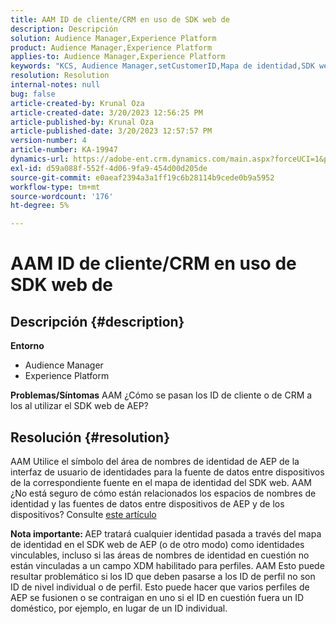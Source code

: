 ```yaml
---
title: AAM ID de cliente/CRM en uso de SDK web de
description: Descripción
solution: Audience Manager,Experience Platform
product: Audience Manager,Experience Platform
applies-to: Audience Manager,Experience Platform
keywords: "KCS, Audience Manager,setCustomerID,Mapa de identidad,SDK web,AEP,ID de CRM"
resolution: Resolution
internal-notes: null
bug: false
article-created-by: Krunal Oza
article-created-date: 3/20/2023 12:56:25 PM
article-published-by: Krunal Oza
article-published-date: 3/20/2023 12:57:57 PM
version-number: 4
article-number: KA-19947
dynamics-url: https://adobe-ent.crm.dynamics.com/main.aspx?forceUCI=1&pagetype=entityrecord&etn=knowledgearticle&id=b01f319b-1ec7-ed11-b597-6045bd006239
exl-id: d59a088f-552f-4d06-9fa9-454d00d205de
source-git-commit: e0aeaf2394a3a1ff19c6b28114b9cede0b9a5952
workflow-type: tm+mt
source-wordcount: '176'
ht-degree: 5%

---
```


# AAM ID de cliente/CRM en uso de SDK web de

## Descripción {#description}

<b>Entorno</b>
- Audience Manager
- Experience Platform



<b>Problemas/Síntomas</b>
AAM ¿Cómo se pasan los ID de cliente o de CRM a los al utilizar el SDK web de AEP?


## Resolución {#resolution}


AAM Utilice el símbolo del área de nombres de identidad de AEP de la interfaz de usuario de identidades para la fuente de datos entre dispositivos de la correspondiente fuente en el mapa de identidad del SDK web. AAM ¿No está seguro de cómo están relacionados los espacios de nombres de identidad y las fuentes de datos entre dispositivos de AEP y de los dispositivos? Consulte [este artículo](https://experienceleague.adobe.com/docs/experience-cloud-kcs/kbarticles/KA-21305.html?lang=es)

<b>Nota importante: </b>AEP tratará cualquier identidad pasada a través del mapa de identidad en el SDK web de AEP (o de otro modo) como identidades vinculables, incluso si las áreas de nombres de identidad en cuestión no están vinculadas a un campo XDM habilitado para perfiles. AAM Esto puede resultar problemático si los ID que deben pasarse a los ID de perfil no son ID de nivel individual o de perfil. Esto puede hacer que varios perfiles de AEP se fusionen o se contraigan en uno si el ID en cuestión fuera un ID doméstico, por ejemplo, en lugar de un ID individual.
